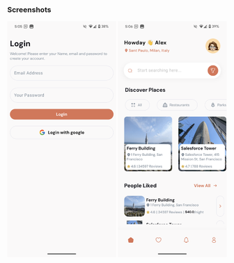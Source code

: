 
### Screenshots
<img src="screenshot_1.png" width="250"/> <img src="screenshot_2.png" width="250"/>
